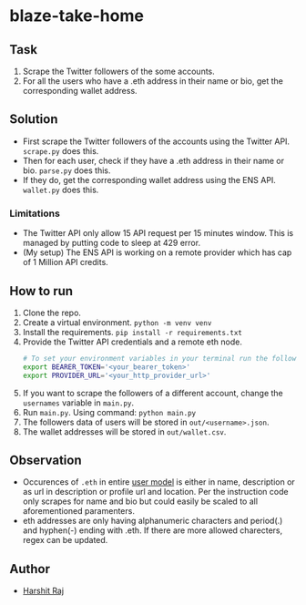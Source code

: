 # blaze-take-home

## Task

1.  Scrape the Twitter followers of the some accounts.
1.  For all the users who have a .eth address in their name or bio, get the corresponding wallet address.

## Solution

- First scrape the Twitter followers of the accounts using the Twitter API. `scrape.py` does this.
- Then for each user, check if they have a .eth address in their name or bio. `parse.py` does this.
- If they do, get the corresponding wallet address using the ENS API. `wallet.py` does this.

### Limitations

- The Twitter API only allow 15 API request per 15 minutes window. This is managed by putting code to sleep at 429 error.
- (My setup) The ENS API is working on a remote provider which has cap of 1 Million API credits.

## How to run

1.  Clone the repo.
1.  Create a virtual environment. `python -m venv venv`
1.  Install the requirements. `pip install -r requirements.txt`
1.  Provide the Twitter API credentials and a remote eth node.
    ```sh
    # To set your environment variables in your terminal run the following lines:
    export BEARER_TOKEN='<your_bearer_token>'
    export PROVIDER_URL='<your_http_provider_url>'
    ```
1.  If you want to scrape the followers of a different account, change the `usernames` variable in `main.py`.
1.  Run `main.py`. Using command: `python main.py`
1.  The followers data of users will be stored in `out/<username>.json`.
1.  The wallet addresses will be stored in `out/wallet.csv`.

## Observation

- Occurences of `.eth` in entire [user model](https://developer.twitter.com/en/docs/twitter-api/data-dictionary/object-model/user) is either in name, description or as url in description or profile url and location. Per the instruction code only scrapes for name and bio but could easily be scaled to all aforementioned paramenters.
- eth addresses are only having alphanumeric characters and period(.) and hyphen(-) ending with .eth. If there are more allowed charecters, regex can be updated.

## Author

- [Harshit Raj](https://harshitraj.me)

